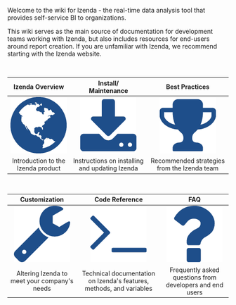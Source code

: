 Welcome to the wiki for Izenda - the real-time data analysis tool that provides self-service BI to organizations. 

This wiki serves as the main source of documentation for development teams working with Izenda, but also includes resources for end-users around report creation. If you are unfamiliar with Izenda, we recommend starting with the Izenda website.

<br>

Izenda Overview | Install/<br>Maintenance | Best Practices 
:--:|:---:|:---:
![](/Home/Overview_Globe.png)|![](/Home/Install_Download.png)|![](/Home/BestPractices_Trophy.png)
Introduction to the Izenda product|Instructions on installing and updating Izenda|Recommended strategies from the Izenda team

<br>

Customization | Code Reference | FAQ
:---:|:--:|:---:
![](/Home/Customization_Wrench.png)|![](/Home/CodeRef_Terminal.png)|![](/Home/FAQ_QuestionMark.png)
Altering Izenda to meet your company's needs|Technical documentation on Izenda's features, methods, and variables|Frequently asked questions from developers and end users



